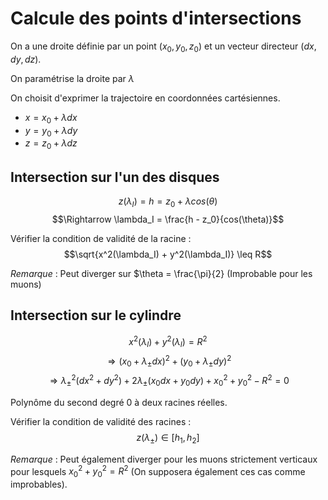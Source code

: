 # Calcule des points d'intersections

On a une droite définie par un point $(x_0, y_0, z_0)$ et un vecteur directeur $(dx, dy, dz)$.

On paramétrise la droite par $\lambda$

On choisit d'exprimer la trajectoire en coordonnées cartésiennes.

- $x = x_0 + \lambda dx$
- $y = y_0 + \lambda dy$
- $z = z_0 + \lambda dz$

## Intersection sur l'un des disques

$$z(\lambda_I) = h = z_0 + \lambda cos(\theta)$$
$$\Rightarrow \lambda_I = \frac{h - z_0}{cos(\theta)}$$

Vérifier la condition de validité de la racine :
$$\sqrt{x^2(\lambda_I) + y^2(\lambda_I)} \leq R$$


*Remarque* : Peut diverger sur $\theta = \frac{\pi}{2} (Improbable pour les muons) 
## Intersection sur le cylindre

$$x^2(\lambda_I) + y^2(\lambda_I) = R^2$$
$$\Rightarrow (x_0 + \lambda_{\pm} dx)^2 + (y_0 + \lambda_{\pm} dy)^2$$
$$\Rightarrow \lambda_{\pm}^2(dx^2 + dy^2) + 2\lambda_{\pm}(x_0dx + y_0dy) + x_0^2 + y_0^2 - R^2 = 0$$

Polynôme du second degré 0 à deux racines réelles.

Vérifier la condition de validité des racines :
$$z(\lambda_{\pm}) \in [h_1, h_2]$$

*Remarque* : Peut également diverger pour les muons strictement verticaux pour lesquels $x^2_0 + y^2_0 = R^2$ (On supposera également ces cas comme improbables).
